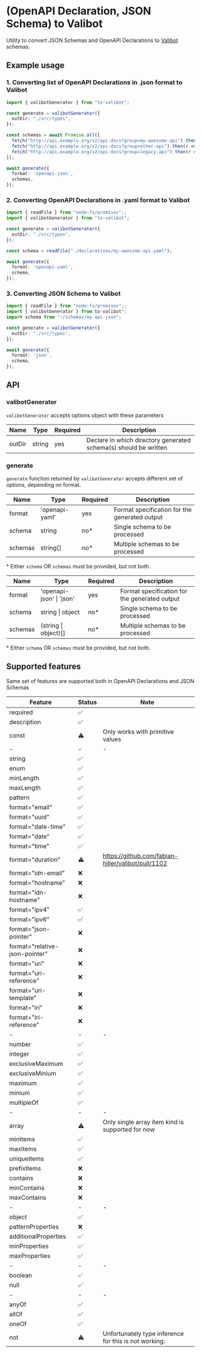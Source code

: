 # (OpenAPI Declaration, JSON Schema) to Valibot

Utility to convert JSON Schemas and OpenAPI Declarations to [Valibot](https://valibot.dev) schemas.

## Example usage

### 1. Converting list of OpenAPI Declarations in .json format to Valibot
```ts
import { valibotGenerator } from "to-valibot";

const generate = valibotGenerator({
  outDir: "./src/types",
});

const schemas = await Promise.all([
  fetch("http://api.example.org/v2/api-docs?group=my-awesome-api").then(r => r.json()),
  fetch("http://api.example.org/v2/api-docs?group=other-api").then(r => r.json()),
  fetch("http://api.example.org/v2/api-docs?group=legacy-api").then(r => r.json()),
]);

await generate({
  format: 'openapi-json',
  schemas,
});
```

### 2. Converting OpenAPI Declarations in .yaml format to Valibot
```ts
import { readFile } from "node:fs/promises";;
import { valibotGenerator } from "to-valibot";

const generate = valibotGenerator({
  outDir: "./src/types",
});

const schema = readFile("./declarations/my-awesome-api.yaml");

await generate({
  format: 'openapi-yaml',
  schema,
});
```

### 3. Converting JSON Schema to Valibot
```ts
import { readFile } from "node:fs/promises";;
import { valibotGenerator } from to-valibot";
import schema from "~/schemas/my-api.json";

const generate = valibotGenerator({
  outDir: "./src/types",
});

await generate({
  format: 'json',
  schema,
});
```

## API

### valibotGenerator

`valibotGenerator` accepts options object with these parameters

| Name    | Type    | Required  | Description                                                       |
| ------- | ------- | --------- | ----------------------------------------------------------------- |
| outDir  | string  | yes       | Declare in which directory generated schema(s) should be written  |

### generate

`generate` function returned by `valibotGenerator` accepts different set of options, depending on format.

| Name     | Type           | Required  | Description                                   |
| -------- | -------------- | --------- | --------------------------------------------- |
| format   | 'openapi-yaml' | yes       | Format specification for the generated output |
| schema   | string         | no*       | Single schema to be processed                 |
| schemas  | string[]       | no*       | Multiple schemas to be processed              |
\* Either `schema` OR `schemas` must be provided, but not both.

| Name     | Type                     | Required  | Description                                   |
| -------- | ------------------------ | --------- | --------------------------------------------- |
| format   | 'openapi-json' \| 'json' | yes       | Format specification for the generated output |
| schema   | string \| object         | no*       | Single schema to be processed                 |
| schemas  | (string \| object)[]     | no*       | Multiple schemas to be processed              |
\* Either `schema` OR `schemas` must be provided, but not both.


## Supported features

Same set of features are supported both in OpenAPI Declarations and JSON Schemas

| Feature                         | Status | Note                                                                |
| ------------------------------- | ------ | ------------------------------------------------------------------- |
| required                        | ✅     |                                                                     |
| description                     | ✅     |                                                                     |
| const                           | ⚠️      | Only works with primitive values                                    |
| -                               | -      | -                                                                   |
| string                          | ✅     |                                                                     |
| enum                            | ✅     |                                                                     |
| minLength                       | ✅     |                                                                     |
| maxLength                       | ✅     |                                                                     |
| pattern                         | ✅     |                                                                     |
| format="email"                  | ✅     |                                                                     |
| format="uuid"                   | ✅     |                                                                     |
| format="date-time"              | ✅     |                                                                     |
| format="date"                   | ✅     |                                                                     |
| format="time"                   | ✅     |                                                                     |
| format="duration"               | ⚠️      | https://github.com/fabian-hiller/valibot/pull/1102                  |
| format="idn-email"              | ❌     |                                                                     |
| format="hostname"               | ❌     |                                                                     |
| format="idn-hostname"           | ❌     |                                                                     |
| format="ipv4"                   | ✅     |                                                                     |
| format="ipv6"                   | ✅     |                                                                     |
| format="json-pointer"           | ❌     |                                                                     |
| format="relative-json-pointer"  | ❌     |                                                                     |
| format="uri"                    | ❌     |                                                                     |
| format="uri-reference"          | ❌     |                                                                     |
| format="uri-template"           | ❌     |                                                                     |
| format="iri"                    | ❌     |                                                                     |
| format="iri-reference"          | ❌     |                                                                     |
| -                               | -      | -                                                                   |
| number                          | ✅     |                                                                     |
| integer                         | ✅     |                                                                     |
| exclusiveMaximum                | ✅     |                                                                     |
| exclusiveMinium                 | ✅     |                                                                     |
| maximum                         | ✅     |                                                                     |
| minium                          | ✅     |                                                                     |
| multipleOf                      | ✅     |                                                                     |
| -                               | -      | -                                                                   |
| array                           | ⚠️      | Only single array item kind is supported for now                    |
| minItems                        | ✅     |                                                                     |
| maxItems                        | ✅     |                                                                     |
| uniqueItems                     | ✅     |                                                                     |
| prefixItems                     | ❌     |                                                                     |
| contains                        | ❌     |                                                                     |
| minContains                     | ❌     |                                                                     |
| maxContains                     | ❌     |                                                                     |
| -                               | -      | -                                                                   |
| object                          | ✅     |                                                                     |
| patternProperties               | ❌     |                                                                     |
| additionalProperties            | ✅     |                                                                     |
| minProperties                   | ✅     |                                                                     |
| maxProperties                   | ✅     |                                                                     |
| -                               | -      | -                                                                   |
| boolean                         | ✅     |                                                                     |
| null                            | ✅     |                                                                     |
| -                               | -      | -                                                                   |
| anyOf                           | ✅     |                                                                     |
| allOf                           | ✅     |                                                                     |
| oneOf                           | ✅     |                                                                     |
| not                             | ⚠️      | Unfortunately type inference for this is not working.               |